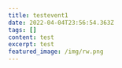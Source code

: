 ```yaml
---
title: testevent1
date: 2022-04-04T23:56:54.363Z
tags: []
content: test
excerpt: test
featured_image: /img/rw.png
---
```


